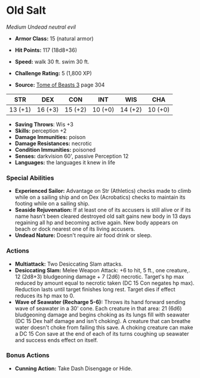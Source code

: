 # Old Salt

*Medium* *Undead* *neutral evil*

- **Armor Class:** 15 (natural armor)
- **Hit Points:** 117 (18d8+36)
- **Speed:** walk 30 ft. swim 30 ft.

- **Challenge Rating:** 5 (1,800 XP)
- **Source:** [Tome of Beasts 3](https://koboldpress.com/kpstore/product/tome-of-beasts-3-for-5th-edition/) page 304

| STR | DEX | CON | INT | WIS | CHA |
| --- | --- | --- | --- | --- | --- |
| 13 (+1) | 16 (+3) | 15 (+2) | 10 (+0) | 14 (+2) | 10 (+0) |

- **Saving Throws**: Wis +3
- **Skills:** perception +2
- **Damage Immunities:** poison
- **Damage Resistances:** necrotic
- **Condition Immunities:** poisoned
- **Senses:** darkvision 60', passive Perception 12
- **Languages:** the languages it knew in life

### Special Abilities

- **Experienced Sailor:** Advantage on Str (Athletics) checks made to climb while on a sailing ship and on Dex (Acrobatics) checks to maintain its footing while on a sailing ship.
- **Seaside Rejuvenation:** If at least one of its accusers is still alive or if its name hasn't been cleared destroyed old salt gains new body in 13 days regaining all hp and becoming active again. New body appears on beach or dock nearest one of its living accusers.
- **Undead Nature:** Doesn't require air food drink or sleep.

### Actions

- **Multiattack:** Two Desiccating Slam attacks.
- **Desiccating Slam:** Melee Weapon Attack: +6 to hit, 5 ft., one creature,. 12 (2d8+3) bludgeoning damage + 7 (2d6) necrotic. Target's hp max reduced by amount equal to necrotic taken (DC 15 Con negates hp max). Reduction lasts until target finishes long rest. Target dies if effect reduces its hp max to 0.
- **Wave of Seawater (Recharge 5-6):** Throws its hand forward sending wave of seawater in a 30' cone. Each creature in that area: 21 (6d6) bludgeoning damage and begins choking as its lungs fill with seawater (DC 15 Dex half damage and isn't choking). A creature that can breathe water doesn't choke from failing this save. A choking creature can make a DC 15 Con save at the end of each of its turns coughing up seawater and success ends effect on itself.

### Bonus Actions

- **Cunning Action:** Take Dash Disengage or Hide.


